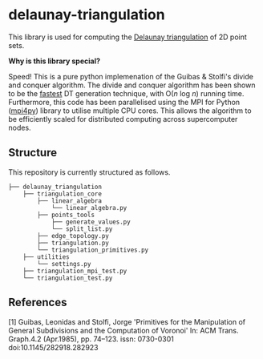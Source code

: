 # delaunay-triangulation
This library is used for computing the [Delaunay triangulation](https://en.wikipedia.org/wiki/Delaunay_triangulation) of 2D point sets. 

**Why is this library special?**

Speed! This is a pure python implemenation of the Guibas &amp; Stolfi's divide and conquer algorithm. The divide and conquer algorithm has been shown to be the [fastest](https://people.eecs.berkeley.edu/~jrs/meshpapers/SuDrysdale.pdf) DT generation technique, with O(*n* log *n*) running time. Furthermore, this code has been parallelised using the MPI for Python ([mpi4py](https://github.com/mpi4py/mpi4py)) library to utilise multiple CPU cores. This allows the algorithm to be efficiently scaled for distributed computing across supercomputer nodes.

## Structure
This repository is currently structured as follows.

    ├── delaunay_triangulation       
        ├── triangulation_core
            ├── linear_algebra
                └── linear_algebra.py
            ├── points_tools   
                ├── generate_values.py
                └── split_list.py
            ├── edge_topology.py
            ├── triangulation.py
            └── triangulation_primitives.py  
        ├── utilities    
            └── settings.py
        ├── triangulation_mpi_test.py
        └── triangulation_test.py
        
## References
<a id="1">[1]</a> 
Guibas, Leonidas and Stolfi, Jorge
'Primitives for the Manipulation of General Subdivisions and the Computation of Voronoi'
In: ACM Trans. Graph.4.2  (Apr.1985),  pp.  74–123.
issn:  0730-0301
doi:10.1145/282918.282923
